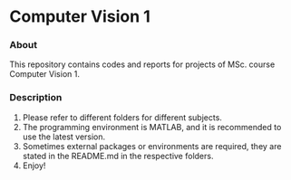 # Computer Vision 1

### About
This repository contains codes and reports for projects of MSc. course Computer Vision 1.

### Description
1. Please refer to different folders for different subjects.
2. The programming environment is MATLAB, and it is recommended to use the latest version.
3. Sometimes external packages or environments are required, they are stated in the README.md in the respective folders.
4. Enjoy!
